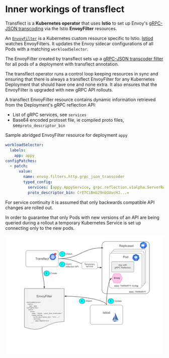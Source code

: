 # Inner workings of transflect

Transflect is a **Kubernetes operator** that uses **Istio** to set up Envoy's
[gRPC-JSON transcoding](https://www.envoyproxy.io/docs/envoy/latest/configuration/http/http_filters/grpc_json_transcoder_filter)
via the Istio **EnvoyFilter** resources.

An
[`EnvoyFilter`](https://istio.io/latest/docs/reference/config/networking/envoy-filter/)
is a Kubernetes custom resource specific to Istio.
[Istiod](https://istio.io/latest/docs/ops/deployment/architecture) watches
EnvoyFilters. It updates the Envoy sidecar configurations of all Pods with a
matching `workloadSelector`.

The EnvoyFilter created by transflect sets up a
[gRPC-JSON transcoder filter](https://www.envoyproxy.io/docs/envoy/latest/configuration/http/http_filters/grpc_json_transcoder_filter)
for all pods of a deployment with transflect annotation.

The transflect operator runs a control loop keeping resources in sync and
ensuring that there is always a transflect EnvoyFilter for any Kubernetes
Deployment that should have one and none extra. It also ensures that the
EnvoyFilter is upgraded with new gRPC API rollouts.

A transflect EnvoyFilter resource contains dynamic information retrieved from
the Deployment's gRPC reflection API:

- List of gRPC services, see `services`
- Base64 encoded protoset file, ie compiled proto files,
  see`proto_descriptor_bin`

Sample abridged EnvoyFilter resource for deployment `appy`

```yaml
workloadSelector:
  labels:
    app: appy
configPatches:
  - patch:
      value:
        name: envoy.filters.http.grpc_json_transcoder
        typed_config:
          services: [appy.AppyService, grpc.reflection.v1alpha.ServerReflection]
          proto_descriptor_bin: CrE7CiBnb29nbGUvcHJ...=
```

For service continuity it is assumed that only backwards compatible API changes
are rolled out.

In order to guarantee that only Pods with new versions of an API are being
queried during a rollout a temporary Kubernetes Service is set up connecting
only to the new pods.

![Transflect k8s diagram](transflect.svg)
